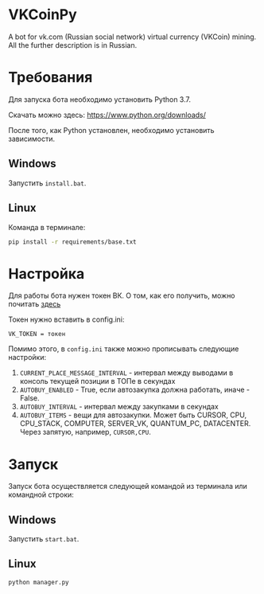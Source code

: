 # VKCoinPy
A bot for vk.com (Russian social network) virtual currency (VKCoin) mining. All the further description is in Russian.

# Требования
Для запуска бота необходимо установить Python 3.7.

Скачать можно здесь:
https://www.python.org/downloads/

После того, как Python установлен, необходимо установить зависимости. 


## Windows
Запустить `install.bat`.

## Linux
Команда в терминале:

```bash
pip install -r requirements/base.txt
```

# Настройка
Для работы бота нужен токен ВК. О том, как его получить, можно почитать [здесь](https://github.com/cursedseal/VCoinX#%D0%BF%D0%BE%D0%BB%D1%83%D1%87%D0%B5%D0%BD%D0%B8%D0%B5-%D1%82%D0%BE%D0%BA%D0%B5%D0%BD%D0%B0)

Токен нужно вставить в config.ini:

```
VK_TOKEN = токен
```

Помимо этого, в `config.ini` также можно прописывать следующие настройки: 
1. `CURRENT_PLACE_MESSAGE_INTERVAL` - интервал между выводами в консоль текущей позиции в ТОПе в секундах
2. `AUTOBUY_ENABLED` - True, если автозакупка должна работать, иначе - False. 
3. `AUTOBUY_INTERVAL` - интервал между закупками в секундах
4. `AUTOBUY_ITEMS` - вещи для автозакупки. Может быть CURSOR, CPU, CPU_STACK, COMPUTER, SERVER_VK, QUANTUM_PC, DATACENTER.  Через запятую, например, `CURSOR,CPU`. 

# Запуск
Запуск бота осуществляется следующей командой из терминала или командной строки: 

## Windows
Запустить `start.bat`. 

## Linux
```
python manager.py
```
